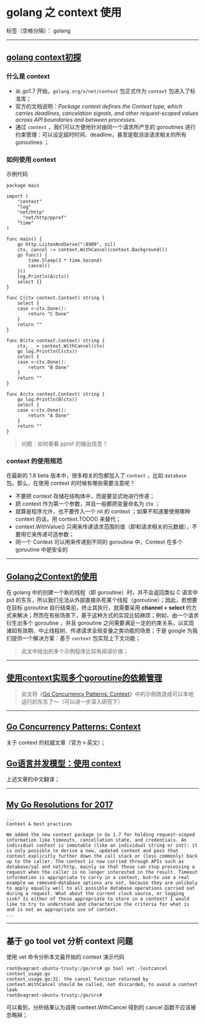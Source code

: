 # golang 之 context 使用

标签（空格分隔）： golang

---

## [golang context初探](http://www.wxdroid.com/index.php/2073.html)

### 什么是 context

- 从 go1.7 开始，`golang.org/x/net/context` 包正式作为 `context` 包进入了标准库；
- 官方的文档说明：*Package context defines the Context type, which carries deadlines, cancelation signals, and other request-scoped values across API boundaries and between processes.*
- 通过 `context` ，我们可以方便地针对由同一个请求所产生的 goroutines 进行约束管理：可以设定超时时间、deadline，甚至是取消该请求相关的所有 goroutines ；

### 如何使用 context

示例代码

```golang
package main

import (
    "context"
    "log"
    "net/http"
    _ "net/http/pprof"
    "time"
)

func main() {
    go http.ListenAndServe(":8989", nil)
    ctx, cancel := context.WithCancel(context.Background())
    go func() {
        time.Sleep(3 * time.Second)
        cancel()
    }()
    log.Println(A(ctx))
    select {}
}

func C(ctx context.Context) string {
    select {
    case <-ctx.Done():
        return "C Done"
    }
    return ""
}

func B(ctx context.Context) string {
    ctx, _ = context.WithCancel(ctx)
    go log.Println(C(ctx))
    select {
    case <-ctx.Done():
        return "B Done"
    }
    return ""
}

func A(ctx context.Context) string {
    go log.Println(B(ctx))
    select {
    case <-ctx.Done():
        return "A Done"
    }
    return ""
}
```

> 问题：如何查看 pprof 的输出信息？

### context 的使用规范

在最新的 1.8 beta 版本中，很多相关的包都加入了 `context` ，比如 `database` 包。那么，在使用 context 的时候有哪些需要注意呢？

- 不要把 context 存储在结构体中，而是要显式地进行传递；
- 把 context 作为第一个参数，并且一般都把变量命名为 ctx ；
- 就算是程序允许，也不要传入一个 nil 的 context ；如果不知道要使用哪种 context 的话，用 context.TODO() 来替代；
- context.WithValue() 只用来传递请求范围的值（即和请求相关的元数据），不要用它来传递可选参数；
- 同一个 Context 可以用来传递到不同的 goroutine 中，Context 在多个 goroutine 中是安全的


----------


## [Golang之Context的使用](http://www.nljb.net/default/Golang%E4%B9%8BContext%E7%9A%84%E4%BD%BF%E7%94%A8/)

在 golang 中的创建一个新的线程（即 goroutine）时，并不会返回类似 C 语言中 pid 的东东，所以我们无法从外部直接杀死某个线程（goroutine）；因此，若想要在目标 goroutine 自行结束前，终止其执行，就需要采用 **channel + select** 的方式来解决；然而在有些场景下，基于这种方式的实现比较麻烦；例如，由一个请求衍生出多个 goroutine ，并且 goroutine 之间需要满足一定的约束关系，以实现诸如有效期、中止线程树、传递请求全局变量之类功能的场景；于是 google 为我们提供一个解决方案：基于 `context` 包实现上下文功能；

> 此文中给出的多个示例程序比较有阅读价值；


----------

## [使用context实现多个goroutine的依赖管理](http://studygolang.com/articles/2790)

> 此文将《[Go Concurrency Patterns: Context](https://blog.golang.org/context)》中的示例改造成可以本地运行的东东了～（可以进一步深入研究下）

----------


## [Go Concurrency Patterns: Context](https://blog.golang.org/context)

关于 context 的权威文章（官方＋英文）；

## [Go语言并发模型：使用 context](http://studygolang.com/articles/9048)

上述文章的中文翻译；

----------

## [My Go Resolutions for 2017](https://research.swtch.com/go2017)

```
...
Context & best practices

We added the new context package in Go 1.7 for holding request-scoped information like timeouts, cancellation state, and credentials. An individual context is immutable (like an individual string or int): it is only possible to derive a new, updated context and pass that context explicitly further down the call stack or (less commonly) back up to the caller. The context is now carried through APIs such as database/sql and net/http, mainly so that those can stop processing a request when the caller is no longer interested in the result. Timeout information is appropriate to carry in a context, but—to use a real example we removed—database options are not, because they are unlikely to apply equally well to all possible database operations carried out during a request. What about the current clock source, or logging sink? Is either of those appropriate to store in a context? I would like to try to understand and characterize the criteria for what is and is not an appropriate use of context.
...
```


----------


## 基于 go tool vet 分析 context 问题

使用 vet 命令分析本文最开始的 context 演示代码

```shell
root@vagrant-ubuntu-trusty:/go/src# go tool vet -lostcancel context_usage.go
context_usage.go:31: the cancel function returned by context.WithCancel should be called, not discarded, to avoid a context leak
root@vagrant-ubuntu-trusty:/go/src#
```

可以看到，分析结果认为调用 context.WithCancel 得到的 cancel 函数不应该被忽略掉；